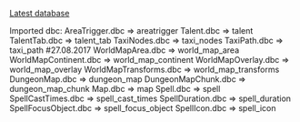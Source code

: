[Latest database](https://github.com/reapler/WoWDb-Database-/releases/download/3.3.5a-12340-29.08.2017/WoWDb335.zip)

Imported dbc:
  AreaTrigger.dbc => areatrigger
  Talent.dbc => talent
  TalentTab.dbc => talent_tab
  TaxiNodes.dbc => taxi_nodes
  TaxiPath.dbc => taxi_path
#27.08.2017
  WorldMapArea.dbc => world_map_area
  WorldMapContinent.dbc => world_map_continent
  WorldMapOverlay.dbc => world_map_overlay
  WorldMapTransforms.dbc => world_map_transforms
  DungeonMap.dbc => dungeon_map
  DungeonMapChunk.dbc => dungeon_map_chunk
  Map.dbc => map
  Spell.dbc => spell
  SpellCastTimes.dbc => spell_cast_times
  SpellDuration.dbc => spell_duration
  SpellFocusObject.dbc => spell_focus_object
  SpellIcon.dbc => spell_icon
